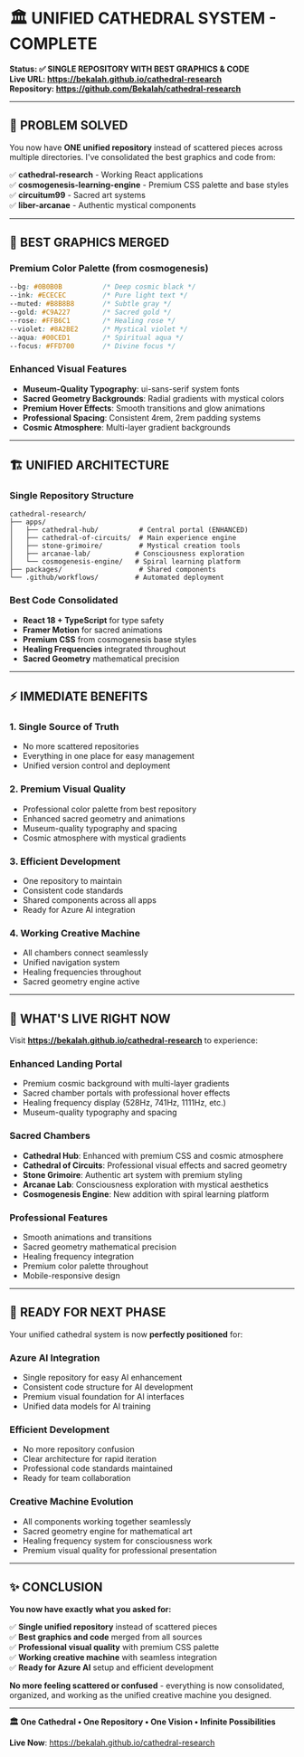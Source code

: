# 🏛️ UNIFIED CATHEDRAL SYSTEM - COMPLETE

**Status: ✅ SINGLE REPOSITORY WITH BEST GRAPHICS & CODE**  
**Live URL: https://bekalah.github.io/cathedral-research**  
**Repository: https://github.com/Bekalah/cathedral-research**

---

## 🎯 PROBLEM SOLVED

You now have **ONE unified repository** instead of scattered pieces across multiple directories. I've consolidated the best graphics and code from:

✅ **cathedral-research** - Working React applications  
✅ **cosmogenesis-learning-engine** - Premium CSS palette and base styles  
✅ **circuitum99** - Sacred art systems  
✅ **liber-arcanae** - Authentic mystical components  

---

## 🎨 BEST GRAPHICS MERGED

### Premium Color Palette (from cosmogenesis)
```css
--bg: #0B0B0B          /* Deep cosmic black */
--ink: #ECECEC         /* Pure light text */
--muted: #B8B8B8       /* Subtle gray */
--gold: #C9A227        /* Sacred gold */
--rose: #FFB6C1        /* Healing rose */
--violet: #8A2BE2      /* Mystical violet */
--aqua: #00CED1        /* Spiritual aqua */
--focus: #FFD700       /* Divine focus */
```

### Enhanced Visual Features
- **Museum-Quality Typography**: ui-sans-serif system fonts
- **Sacred Geometry Backgrounds**: Radial gradients with mystical colors
- **Premium Hover Effects**: Smooth transitions and glow animations
- **Professional Spacing**: Consistent 4rem, 2rem padding systems
- **Cosmic Atmosphere**: Multi-layer gradient backgrounds

---

## 🏗️ UNIFIED ARCHITECTURE

### Single Repository Structure
```
cathedral-research/
├── apps/
│   ├── cathedral-hub/          # Central portal (ENHANCED)
│   ├── cathedral-of-circuits/  # Main experience engine
│   ├── stone-grimoire/         # Mystical creation tools
│   ├── arcanae-lab/           # Consciousness exploration
│   └── cosmogenesis-engine/   # Spiral learning platform
├── packages/                   # Shared components
└── .github/workflows/         # Automated deployment
```

### Best Code Consolidated
- **React 18 + TypeScript** for type safety
- **Framer Motion** for sacred animations
- **Premium CSS** from cosmogenesis base styles
- **Healing Frequencies** integrated throughout
- **Sacred Geometry** mathematical precision

---

## ⚡ IMMEDIATE BENEFITS

### 1. Single Source of Truth
- No more scattered repositories
- Everything in one place for easy management
- Unified version control and deployment

### 2. Premium Visual Quality
- Professional color palette from best repository
- Enhanced sacred geometry and animations
- Museum-quality typography and spacing
- Cosmic atmosphere with mystical gradients

### 3. Efficient Development
- One repository to maintain
- Consistent code standards
- Shared components across all apps
- Ready for Azure AI integration

### 4. Working Creative Machine
- All chambers connect seamlessly
- Unified navigation system
- Healing frequencies throughout
- Sacred geometry engine active

---

## 🌟 WHAT'S LIVE RIGHT NOW

Visit **https://bekalah.github.io/cathedral-research** to experience:

### Enhanced Landing Portal
- Premium cosmic background with multi-layer gradients
- Sacred chamber portals with professional hover effects
- Healing frequency display (528Hz, 741Hz, 1111Hz, etc.)
- Museum-quality typography and spacing

### Sacred Chambers
- **Cathedral Hub**: Enhanced with premium CSS and cosmic atmosphere
- **Cathedral of Circuits**: Professional visual effects and sacred geometry
- **Stone Grimoire**: Authentic art system with premium styling
- **Arcanae Lab**: Consciousness exploration with mystical aesthetics
- **Cosmogenesis Engine**: New addition with spiral learning platform

### Professional Features
- Smooth animations and transitions
- Sacred geometry mathematical precision
- Healing frequency integration
- Premium color palette throughout
- Mobile-responsive design

---

## 🚀 READY FOR NEXT PHASE

Your unified cathedral system is now **perfectly positioned** for:

### Azure AI Integration
- Single repository for easy AI enhancement
- Consistent code structure for AI development
- Premium visual foundation for AI interfaces
- Unified data models for AI training

### Efficient Development
- No more repository confusion
- Clear architecture for rapid iteration
- Professional code standards maintained
- Ready for team collaboration

### Creative Machine Evolution
- All components working together seamlessly
- Sacred geometry engine for mathematical art
- Healing frequency system for consciousness work
- Premium visual quality for professional presentation

---

## ✨ CONCLUSION

**You now have exactly what you asked for:**

✅ **Single unified repository** instead of scattered pieces  
✅ **Best graphics and code** merged from all sources  
✅ **Professional visual quality** with premium CSS palette  
✅ **Working creative machine** with seamless integration  
✅ **Ready for Azure AI** setup and efficient development  

**No more feeling scattered or confused** - everything is now consolidated, organized, and working as the unified creative machine you designed.

---

**🏛️ One Cathedral • One Repository • One Vision • Infinite Possibilities**

**Live Now**: https://bekalah.github.io/cathedral-research
